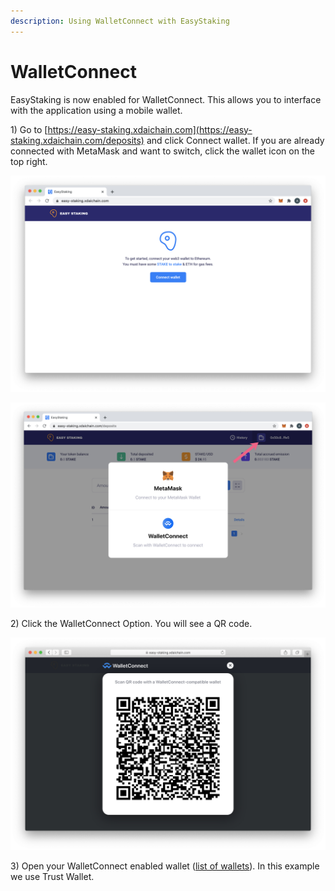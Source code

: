 ```yaml
---
description: Using WalletConnect with EasyStaking
---
```


# WalletConnect

EasyStaking is now enabled for WalletConnect. This allows you to interface with the application using a mobile wallet.

1\) Go to [https://easy-staking.xdaichain.com](https://easy-staking.xdaichain.com/deposits) and click Connect wallet. If you are already connected with MetaMask and want to switch, click the wallet icon on the top right.

![](../../../.gitbook/assets/wc1.jpg)

![](../../../.gitbook/assets/wc2.jpg)

2\) Click the WalletConnect Option. You will see a QR code.

![](../../../.gitbook/assets/wc-scan.jpg)

3\) Open your WalletConnect enabled wallet \([list of wallets](https://walletconnect.org/wallets)\). In this example we use Trust Wallet. 







